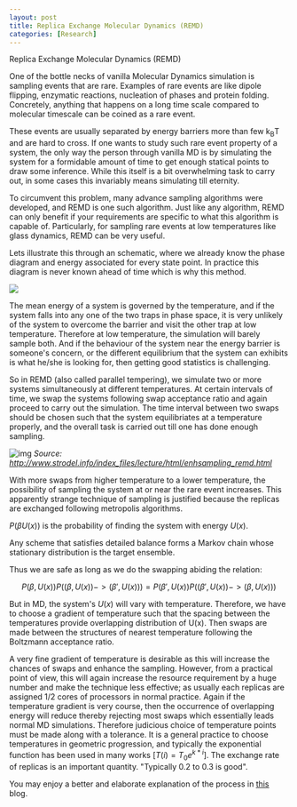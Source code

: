 ```yaml
---
layout: post
title: Replica Exchange Molecular Dynamics (REMD)
categories: [Research]
---
```


Replica Exchange Molecular Dynamics (REMD)



One of the bottle necks of vanilla Molecular Dynamics simulation is sampling events that are rare. Examples of rare events are like dipole flipping, enzymatic reactions, nucleation of phases and protein folding. Concretely, anything that happens on a long time scale compared to molecular timescale can be coined as a rare event. 

These events are usually separated by energy barriers more than few k<sub>B</sub>T and are hard to cross. If one wants to study such rare event property of a system, the only way the person through vanilla MD is by simulating the system for a formidable amount of time to get enough statical points to draw some inference. While this itself is a bit overwhelming task to carry out, in some cases this invariably means simulating till eternity. 

To circumvent this problem, many advance sampling algorithms were developed, and REMD is one such algorithm. Just like any algorithm, REMD can only benefit if your requirements are specific to what this algorithm is capable of. Particularly, for sampling rare events at low temperatures like glass dynamics, REMD can be very useful. 

Lets illustrate this through an schematic, where we already know the phase diagram and energy associated for every state point. In practice this diagram is never known ahead of time which is why this method. 

<img src="{{site.baseurl}}/assets/img/2021-07-25-Replica_Exchange_Molecular_Dynamics_img_1.png" />

The mean energy of a system is governed by the temperature, and if the system falls into any one of the two traps in phase space, it is very unlikely of the system to overcome the barrier and visit the other trap at low temperature.  Therefore at low temperature, the simulation will barely sample both. And if the behaviour of the system near the energy barrier is someone's concern, or the different equilibrium that the system can exhibits is what he/she is looking for, then getting good statistics is challenging. 

So in REMD (also called parallel tempering), we simulate two or more systems simultaneously at different temperatures. At certain intervals of time, we swap the systems following swap acceptance ratio and again proceed to carry out the simulation. The time interval between two swaps should be chosen such that the system equilibriates at a temperature properly, and the overall task is carried out till one has done enough sampling. 

![img](http://www.strodel.info/index_files/lecture/html/media/REMD.png)
*Source: http://www.strodel.info/index_files/lecture/html/enhsampling_remd.html*

With more swaps from higher temperature to a lower temperature, the possibility of sampling the system at or near the rare event increases. This apparently strange technique of sampling is justified because the replicas are exchanged following metropolis algorithms.  

$P(\beta U(x))$ is the probability of finding the system with energy $U(x)$. 

Any scheme that satisfies detailed balance forms a Markov chain whose stationary distribution is the target ensemble. 

Thus we are safe as long as we do the swapping abiding the relation:

$$
P(\beta, U(x))P((\beta, U(x)) ->  (\beta', U(x))) = P(\beta', U(x))P((\beta', U(x)) ->  (\beta, U(x)))
$$

But in MD, the system's $U(x)$ will vary with temperature. Therefore, we have to choose a gradient of temperature such that the spacing between the temperatures provide overlapping distribution of U(x). Then swaps are made between the structures of nearest temperature following the Boltzmann acceptance ratio. 

A very fine gradient of temperature is desirable as this will increase the chances of swaps and enhance the sampling. However, from a practical point of view, this will again increase the resource requirement by a huge number and make the technique less effective; as usually each replicas are assigned 1/2 cores of processors in normal practice.  Again if the temperature gradient is very course, then the occurrence of overlapping energy will reduce thereby rejecting most swaps which essentially leads normal MD simulations. Therefore judicious choice of temperature points must be made along with a tolerance. It is a general practice to choose temperatures in geometric progression, and typically the exponential function has been used in many works [$T(i)=T_{0}e^{k*i}$]. The exchange rate of replicas is an important quantity. "Typically 0.2 to 0.3 is good". 

You may enjoy a better and elaborate explanation of the process in <u>[this](https://gpantel.github.io/computational-method/MSST/)</u> blog.  

